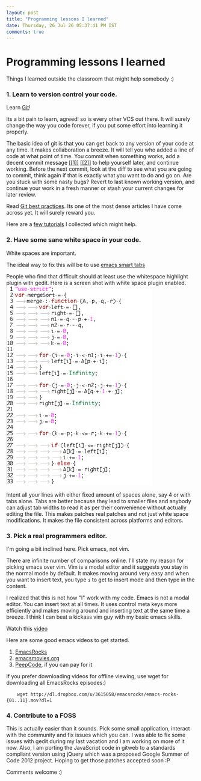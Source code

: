 ```yaml
---
layout: post
title: "Programming lessons I learned"
date: Thursday, 26 Jul 26 05:37:41 PM IST
comments: true
---
```

# Programming lessons I learned

Things I learned outside the classroom that might help somebody :)

### 1. Learn to version control your code.

Learn [Git](http://git-scm.com)!

Its a bit pain to learn, agreed! so is every other VCS out there. It will surely
change the way you code forever, if you put some effort into learning it
properly.

The basic idea of git is that you can get back to any version of your code at
any time. It makes collaboration a breeze. It will tell you who added a line of
code at what point of time. You commit when something works, add a decent commit
message
[[[1]]](http://tbaggery.com/2008/04/19/a-note-about-git-commit-messages.html)
[[[2]]](https://github.com/erlang/otp/wiki/Writing-good-commit-messages) to help
yourself later, and continue working. Before the next commit, look at the diff
to see what you are going to commit, think again if that is exactly what you
want to do and go on. Are you stuck with some nasty bugs? Revert to last known
working version, and continue your work in a fresh manner or stash your current
changes for later review.

Read [Git best practices](http://sethrobertson.github.com/GitBestPractices/).
Its one of the most dense articles I have come across yet. It will surely reward
you.

Here are a [few tutorials](https://gist.github.com/1321592) I collected which
might help.

### 2. Have some sane white space in your code.

White spaces are important.

The ideal way to fix this will be to use [emacs smart tabs](http://www.emacswiki.org/SmartTabs)

People who find that difficult should at least use the whitespace highlight
plugin with gedit. Here is a screen shot with white space plugin enabled.
![whitespace](../img/ws.png)

Intent all your lines with either fixed amount of spaces alone, say 4 or with
tabs alone. Tabs are better because they lead to smaller files and anybody can
adjust tab widths to read it as per their convenience without actually editing
the file. This makes patches real patches and not just white space
modifications. It makes the file consistent across platforms and editors.

### 3. Pick a real programmers editor.

I'm going a bit inclined here. Pick emacs, not vim.

There are infinite number of comparisons online. I'll state my reason for
picking emacs over vim. Vim is a modal editor and it suggests you stay in the
normal mode by default. It makes moving around very easy and when you want to
insert text, you type `i` to get to insert mode and then type in the content.

I realized that this is not how "I" work with my code. Emacs is not a modal
editor. You can insert text at all times. It uses control meta keys more
efficiently and makes moving around and inserting text at the same time a
breeze. I think I can beat a kickass vim guy with my basic emacs skills.

Watch this [video](http://emacsrocks.com/e02.html)

Here are some good emacs videos to get started.

1. [EmacsRocks](http://emacsrocks.com/)
2. [emacsmovies.org](http://emacsmovies.org/)
3. [PeepCode](https://peepcode.com/products/meet-emacs/), if you can pay for it

If you prefer downloading videos for offline viewing, use wget for downloading all EmacsRocks episodes:)

```
    wget http://dl.dropbox.com/u/3615058/emacsrocks/emacs-rocks-{01..11}.mov?dl=1
```

### 4. Contribute to a FOSS

This is actually easier than it sounds. Pick some small application, interact
with the community and fix issues which you can. I was able to fix some issues
with gedit during my last vacation and I am working on more of it now. Also, I
am porting the JavaScript code in gitweb to a standards compliant version using
jQuery which was a proposed Google Summer of Code 2012 project. Hoping to get
those patches accepted soon :P

Comments welcome :)
